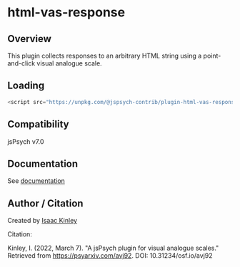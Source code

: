 # html-vas-response

## Overview

This plugin collects responses to an arbitrary HTML string using a point-and-click visual analogue scale.

## Loading

```js
<script src="https://unpkg.com/@jspsych-contrib/plugin-html-vas-response@1.1.0">
```

## Compatibility

jsPsych v7.0

## Documentation

See [documentation](docs/jspsych-html-vas-response.md)

## Author / Citation

Created by [Isaac Kinley](https://github.com/kinleyid)

Citation:

Kinley, I. (2022, March 7). "A jsPsych plugin for visual analogue scales." Retrieved from https://psyarxiv.com/avj92. DOI: 10.31234/osf.io/avj92
